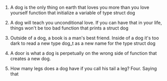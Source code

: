 1. A dog is the only thing on earth that loves you more than you love yourself
function that initialize a variable of type struct dog

2. A dog will teach you unconditional love. If you can have that in your life,
things won't be too bad function that prints a struct dog

3. Outside of a dog, a book is a man's best friend. Inside of a dog it's too
dark to read a new type dog_t as a new name for the type struct dog

4. A door is what a dog is perpetually on the wrong side of
function that creates a new dog.

5. How many legs does a dog have if you call his tail a leg? Four. Saying that
